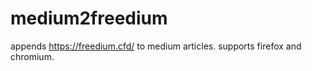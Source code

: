 # medium2freedium
appends https://freedium.cfd/ to medium articles. supports firefox and chromium.

